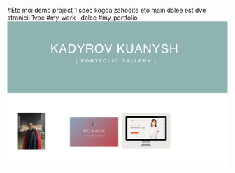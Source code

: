 #Eto moi demo project 
1 sdec kogda zahodite eto main 
dalee est dve stranicii 
1voe #my_work , dalee #my_portfolio
<img src="https://github.com/panshenkowski/KuanyshKadyrov-190103466-cvv/blob/main/Untitled.png" alt="" >
